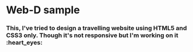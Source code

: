 <h1>Web-D sample</h1>
<h3>This, I've tried to design a travelling website using HTML5 and CSS3 only.
  Though it's not responsive but I'm working on it  :heart_eyes:</h3>

